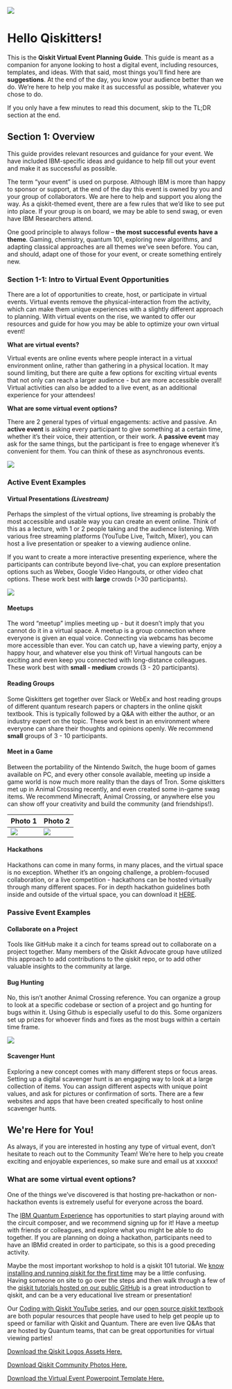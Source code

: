 ![](https://github.com/justjosie/Virtual-Event-Guide/blob/master/_downloads/Photos/qiskit%20laptop%20with%20stickers.jpg?raw=true)

# Hello Qiskitters!

This is the **Qiskit Virtual Event Planning Guide**. This guide is meant as a companion for anyone looking to host a digital event, including resources, templates, and ideas. With that said, most things you’ll find here are **suggestions**. At the end of the day, you know your audience better than we do. We’re here to help you make it as successful as possible, whatever you chose to do. 
 
If you only have a few minutes to read this document, skip to the TL;DR section at the end.

## Section 1: Overview

This guide provides relevant resources and guidance for your event. We have included IBM-specific ideas and guidance to help fill out your event and make it as successful as possible.
 
The term “your event” is used on purpose. Although IBM is more than happy to sponsor or support, at the end of the day this event is owned by you and your group of collaborators. We are here to help and support you along the way. As a qiskit-themed event, there are a few rules that we’d like to see put into place. If your group is on board, we may be able to send swag, or even have IBM Researchers attend.
 
One good principle to always follow – **the most successful events have a theme**. Gaming, chemistry, quantum 101, exploring new algorithms, and adapting classical approaches are all themes we’ve seen before. You can, and should, adapt one of those for your event, or create something entirely new.

### Section 1-1: Intro to Virtual Event Opportunities

There are a lot of opportunities to create, host, or participate in virtual events. Virtual events remove the physical-interaction from the activity, which can make them unique experiences with a slightly different approach to planning. With virtual events on the rise, we wanted to offer our resources and guide for how you may be able to optimize your own virtual event! 

**What are virtual events?**

Virtual events are online events where people interact in a virtual environment online, rather than gathering in a physical location. It may sound limiting, but there are quite a few options for exciting virtual events that not only can reach a larger audience - but are more accessible overall! Virtual activities can also be added to a live event, as an additional experience for your attendees!

**What are some virtual event options?**

There are 2 general types of virtual engagements: active and passive. An **active event** is asking every participant to give something at a certain time, whether it’s their voice, their attention, or their work. A **passive event** may ask for the same things, but the participant is free to engage whenever it’s convenient for them. You can think of these as asynchronous events. 

![](https://github.com/justjosie/Virtual-Event-Guide/blob/master/_downloads/Photos/typing%20on%20bright%20laptop.jpg?raw=true)


### Active Event Examples 

#### Virtual Presentations _(Livestream)_

Perhaps the simplest of the virtual options, live streaming is probably the most accessible and usable way you can create an event online. Think of this as a lecture, with 1 or 2 people taking and the audience listening. With various free streaming platforms (YouTube Live, Twitch, Mixer), you can host a live presentation or speaker to a viewing audience online. 

If you want to create a more interactive presenting experience, where the participants can contribute beyond live-chat, you can explore presentation options such as Webex, Google Video Hangouts, or other video chat options. These work best with **large** crowds (>30 participants).

![](https://github.com/justjosie/Virtual-Event-Guide/blob/master/_downloads/Photos/Presenting%20on%20Quantum%20with%20Whiteboard.jpg?raw=true)

#### Meetups

The word “meetup” implies meeting up - but it doesn’t imply that you cannot do it in a virtual space. A meetup is a group connection where everyone is given an equal voice. Connecting via webcams has become more accessible than ever. You can catch up, have a viewing party, enjoy a happy hour, and whatever else you think of! Virtual hangouts can be exciting and even keep you connected with long-distance colleagues. These work best with **small - medium** crowds (3 - 20 participants).

#### Reading Groups

Some Qiskitters get together over Slack or WebEx and host reading groups of different quantum research papers or chapters in the online qiskit textbook. This is typically followed by a Q&A with either the author, or an industry expert on the topic. These work best in an environment where everyone can share their thoughts and opinions openly. We recommend **small** groups of 3 - 10 participants. 

#### Meet in a Game

Between the portability of the Nintendo Switch, the huge boom of games available on PC, and every other console available, meeting up inside a game world is now much more reality than the days of Tron. Some qiskitters met up in Animal Crossing recently, and even created some in-game swag items. We recommend Minecraft, Animal Crossing, or anywhere else you can show off your creativity and build the community (and friendships!).

| Photo 1 | Photo 2 |
| ------------ | ------------- | 
| ![](https://github.com/justjosie/Virtual-Event-Guide/blob/master/_downloads/Photos/qiskit%20QR.png?raw=true)|![](https://github.com/justjosie/Virtual-Event-Guide/blob/master/_downloads/Photos/animal%20crossing%20mod.jpg?raw=true)|

#### Hackathons
Hackathons can come in many forms, in many places, and the virtual space is no exception. Whether it’s an ongoing challenge, a problem-focused collaboration, or a live competition - hackathons can be hosted virtually through many different spaces. For in depth hackathon guidelines both inside and outside of the virtual space, you can download it [HERE](https://github.com/justjosie/Virtual-Event-Guide/raw/master/_downloads/University%20Hackathon%20Guide.pdf). 


### Passive Event Examples

#### Collaborate on a Project

Tools like GitHub make it a cinch for teams spread out to collaborate on a project together. Many members of the Qiskit Advocate group have utilized this approach to add contributions to the qiskit repo, or to add other valuable insights to the community at large.

#### Bug Hunting

No, this isn’t another Animal Crossing reference. You can organize a group to look at a specific codebase or section of a project and go hunting for bugs within it. Using Github is especially useful to do this. Some organizers set up prizes for whoever finds and fixes as the most bugs within a certain time frame.

![](https://github.com/justjosie/Virtual-Event-Guide/blob/master/_downloads/Photos/Quantum%20programmed%20game%20device.jpg?raw=true)

#### Scavenger Hunt

Exploring a new concept comes with many different steps or focus areas. Setting up a digital scavenger hunt is an engaging way to look at a large collection of items. You can assign different aspects with unique point values, and ask for pictures or confirmation of sorts. There are a few websites and apps that have been created specifically to host online scavenger hunts.


## We're Here for You!
As always, if you are interested in hosting any type of virtual event, don’t hesitate to reach out to the Community Team! We’re here to help you create exciting and enjoyable experiences, so make sure and email us at xxxxxx!



















### What are some virtual event options? 
One of the things we’ve discovered is that hosting pre-hackathon or non-hackathon events is extremely useful for everyone across the board. 
 
The [IBM Quantum Experience](http://quantum-computing.ibm.com) has opportunities to start playing around with the circuit composer, and we recommend signing up for it! Have a meetup with friends or colleagues, and explore what you might be able to do together. If you are planning on doing a hackathon, participants need to have an IBMid created in order to participate, so this is a good preceding activity.
 
Maybe the most important workshop to hold is a qiskit 101 tutorial. We [know installing and running qiskit for the first time](https://www.youtube.com/watch?v=M4EkW4VwhcI) may be a little confusing. Having someone on site to go over the steps and then walk through a few of the [qiskit tutorials hosted on our public GitHub](https://github.com/Qiskit/qiskit-tutorials) is a great introduction to qiskit, and can be a very educational live stream or presentation!
 
Our [Coding with Qiskit YouTube series](https://www.youtube.com/playlist?list=PLOFEBzvs-Vvp2xg9-POLJhQwtVktlYGbY), and our [open source qiskit textbook](https://qiskit.org/textbook/about.html) are both popular resources that people have used to help get people up to speed or familiar with Qiskit and Quantum. There are even live Q&As that are hosted by Quantum teams, that can be great opportunities for virtual viewing parties!


[Download the Qiskit Logos Assets Here.](https://github.com/justjosie/Virtual-Event-Guide/raw/master/_downloads/Qiskit%20Logos.zip) 

[Download Qiskit Community Photos Here.](https://github.com/justjosie/Virtual-Event-Guide/raw/master/_downloads/Qiskit%20Community%20Photos.zip)

[Download the Virtual Event Powerpoint Template Here.](https://github.com/justjosie/Virtual-Event-Guide/raw/master/_downloads/Digital%20Events%20PowerPoint%20Template.pptx)


